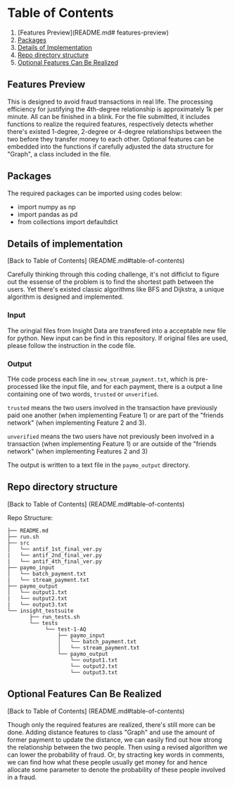 # Table of Contents

1. [Features Preview](README.md# features-preview)
2. [Packages](README.md#packages)
3. [Details of Implementation](README.md#details-of-implementation)
4. [Repo directory structure](README.md#repo-directory-structure)
5. [Optional Features Can Be Realized](README.md#optional-features-can-be-realized)


## Features Preview

This is designed to avoid fraud transactions in real life. 
The processing efficiency for justifying the 4th-degree relationship is approximately 1k per minute. All can be finished in a blink.
For the file submitted, it includes functions to realize the required features, respectively detects whether there's existed 1-degree, 2-degree or 4-degree relationships between the two before they transfer money to each other.
Optional features can be embedded into the functions if carefully adjusted the data structure for "Graph", a class included in the file.

## Packages

The required packages can be imported using codes below:

* import numpy as np 
* import pandas as pd
* from collections import defaultdict

## Details of implementation

[Back to Table of Contents] (README.md#table-of-contents)

Carefully thinking through this coding challenge, it's not difficlut to figure out the essense of the problem is to find the shortest path between the users. Yet there's existed classic algorithms like BFS and Dijkstra, a unique algorithm is designed and implemented.

### Input

The oringial files from Insight Data are transfered into a acceptable new file for python. New input can be find in this repository. If original files are used, please follow the instruction in the code file.

### Output

THe code process each line in `new_stream_payment.txt`, which is pre-processed like the input file, and for each payment, there is a output a line containing one of two words, `trusted` or `unverified`. 

`trusted` means the two users involved in the transaction have previously paid one another (when implementing Feature 1) or are part of the "friends network" (when implementing Feature 2 and 3).

`unverified` means the two users have not previously been involved in a transaction (when implementing Feature 1) or are outside of the "friends network" (when implementing Features 2 and 3)

The output is written to a text file in the `paymo_output` directory. 

## Repo directory structure
[Back to Table of Contents] (README.md#table-of-contents)

Repo Structure:

	├── README.md 
	├── run.sh
	├── src
	│   └── antif_1st_final_ver.py
	|   └── antif_2nd_final_ver.py
	|   └── antif_4th_final_ver.py
	├── paymo_input
	│   └── batch_payment.txt
	|   └── stream_payment.txt
	├── paymo_output
	│   └── output1.txt
	|   └── output2.txt
	|   └── output3.txt
	└── insight_testsuite
	 	   ├── run_tests.sh
		   └── tests
	        	└── test-1-AQ
        		    ├── paymo_input
        		    │   └── batch_payment.txt
        		    │   └── stream_payment.txt
        		    └── paymo_output
        		        └── output1.txt
        		        └── output2.txt
        		        └── output3.txt
        		

## Optional Features Can Be Realized
[Back to Table of Contents] (README.md#table-of-contents)

Though only the required features are realized, there's still more can be done.
Adding distance features to class "Graph" and use the amount of former payment to update the distance, we can easily find out how strong the relationship between the two people. Then using a revised algorithm we can lower the probability of fraud.
Or, by stracting key words in comments, we can find how what these people usually get money for and hence allocate some parameter to denote the probability of these people involved in a fraud.
